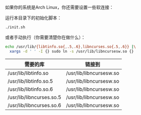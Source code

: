 如果你的系统是Arch Linux，你还需要设置一些软连接：

运行本目录下的初始化脚本：

```bash
./init.sh
```

或者手动执行（你需要清楚你在做什么）：

```bash
echo /usr/lib/{libtinfo.so{,.5,.6},libncurses.so{.5,.6}} |\
  xargs -d ' ' -I {} sudo ln -s /usr/lib/libncursesw.so {}
```

| 需要的库 | 链接到 |
| --- | --- |
| /usr/lib/libtinfo.so | /usr/lib/libncursesw.so |
| /usr/lib/libtinfo.so.5 | /usr/lib/libncursesw.so |
| /usr/lib/libtinfo.so.6 | /usr/lib/libncursesw.so |
| /usr/lib/libncurses.so.5 | /usr/lib/libncursesw.so |
| /usr/lib/libncurses.so.6 | /usr/lib/libncursesw.so |

